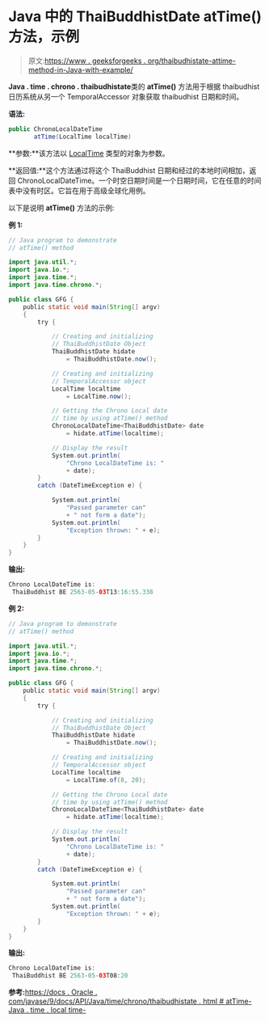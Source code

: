 # Java 中的 ThaiBuddhistDate atTime()方法，示例

> 原文:[https://www . geeksforgeeks . org/thaibudhistate-attime-method-in-Java-with-example/](https://www.geeksforgeeks.org/thaibuddhistdate-attime-method-in-java-with-example/)

**Java . time . chrono . thaibudhistate**类的 **atTime()** 方法用于根据 thaibudhist 日历系统从另一个 TemporalAccessor 对象获取 thaibudhist 日期和时间。

**语法:**

```java
public ChronoLocalDateTime 
       atTime(LocalTime localTime)
```

**参数:**该方法以 [LocalTime](https://www.geeksforgeeks.org/localtime-now-method-in-java-with-examples/) 类型的对象为参数。

**返回值:**这个方法通过将这个 ThaiBuddhist 日期和经过的本地时间相加，返回 ChronoLocalDateTime。一个时空日期时间是一个日期时间，它在任意的时间表中没有时区。它旨在用于高级全球化用例。

以下是说明 **atTime()** 方法的示例:

**例 1:**

```java
// Java program to demonstrate
// atTime() method

import java.util.*;
import java.io.*;
import java.time.*;
import java.time.chrono.*;

public class GFG {
    public static void main(String[] argv)
    {
        try {

            // Creating and initializing
            // ThaiBuddhistDate Object
            ThaiBuddhistDate hidate
                = ThaiBuddhistDate.now();

            // Creating and initializing
            // TemporalAccessor object
            LocalTime localtime
                = LocalTime.now();

            // Getting the Chrono Local date
            // time by using atTime() method
            ChronoLocalDateTime<ThaiBuddhistDate> date
                = hidate.atTime(localtime);

            // Display the result
            System.out.println(
                "Chrono LocalDateTime is: "
                + date);
        }
        catch (DateTimeException e) {

            System.out.println(
                "Passed parameter can"
                + " not form a date");
            System.out.println(
                "Exception thrown: " + e);
        }
    }
}
```

**输出:**

```java
Chrono LocalDateTime is:
 ThaiBuddhist BE 2563-05-03T13:16:55.338

```

**例 2:**

```java
// Java program to demonstrate
// atTime() method

import java.util.*;
import java.io.*;
import java.time.*;
import java.time.chrono.*;

public class GFG {
    public static void main(String[] argv)
    {
        try {

            // Creating and initializing
            // ThaiBuddhistDate Object
            ThaiBuddhistDate hidate
                = ThaiBuddhistDate.now();

            // Creating and initializing
            // TemporalAccessor object
            LocalTime localtime
                = LocalTime.of(8, 20);

            // Getting the Chrono Local date
            // time by using atTime() method
            ChronoLocalDateTime<ThaiBuddhistDate> date
                = hidate.atTime(localtime);

            // Display the result
            System.out.println(
                "Chrono LocalDateTime is: "
                + date);
        }
        catch (DateTimeException e) {

            System.out.println(
                "Passed parameter can"
                + " not form a date");
            System.out.println(
                "Exception thrown: " + e);
        }
    }
}
```

**输出:**

```java
Chrono LocalDateTime is:
 ThaiBuddhist BE 2563-05-03T08:20

```

**参考:**[https://docs . Oracle . com/javase/9/docs/API/Java/time/chrono/thaibudhistate . html # atTime-Java . time . local time-](https://docs.oracle.com/javase/9/docs/api/java/time/chrono/ThaiBuddhistDate.html#atTime-java.time.LocalTime-)